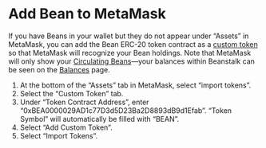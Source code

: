 # Add Bean to MetaMask

If you have Beans in your wallet but they do not appear under “Assets” in MetaMask, you can add the Bean ERC-20 token contract as a [custom token](https://metamask.zendesk.com/hc/en-us/articles/360015489031-How-to-add-unlisted-tokens-custom-tokens-in-MetaMask) so that MetaMask will recognize your Bean holdings. Note that MetaMask will only show your [Circulating Beans](../../protocol-resources/asset-states.md)—your balances within Beanstalk can be seen on the [Balances](https://app.bean.money/#/balances) page.

1. At the bottom of the “Assets” tab in MetaMask, select “import tokens”.
2. Select the “Custom Token” tab.
3. Under “Token Contract Address”, enter “0xBEA0000029AD1c77D3d5D23Ba2D8893dB9d1Efab”. “Token Symbol” will automatically be filled with “BEAN”.
4. Select “Add Custom Token”.
5. Select “Import Tokens”.
